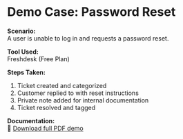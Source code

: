 # Demo Case: Password Reset

**Scenario:**  
A user is unable to log in and requests a password reset.

**Tool Used:**  
Freshdesk (Free Plan)

**Steps Taken:**
1. Ticket created and categorized
2. Customer replied to with reset instructions
3. Private note added for internal documentation
4. Ticket resolved and tagged

**Documentation:**  
📄 [Download full PDF demo](./Marc_Hartmaier_Helpdesk_Demo_Portfolio.pdf)
